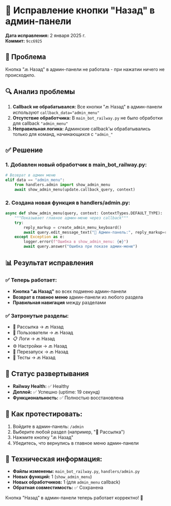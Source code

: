 # 🔧 Исправление кнопки "Назад" в админ-панели

**Дата исправления:** 2 января 2025 г.  
**Коммит:** `9cc6925`

## 🎯 Проблема
Кнопка "🔙 Назад" в админ-панели не работала - при нажатии ничего не происходило.

## 🔍 Анализ проблемы
1. **Callback не обрабатывался:** Все кнопки "🔙 Назад" в админ-панели используют `callback_data="admin_menu"`
2. **Отсутствие обработчика:** В `main_bot_railway.py` не было обработки для callback `"admin_menu"`
3. **Неправильная логика:** Админские callback'ы обрабатывались только для команд, начинающихся с `"admin_"`

## ✅ Решение

### 1. Добавлен новый обработчик в main_bot_railway.py:
```python
# Возврат в админ меню
elif data == "admin_menu":
    from handlers.admin import show_admin_menu
    await show_admin_menu(update.callback_query, context)
```

### 2. Создана новая функция в handlers/admin.py:
```python
async def show_admin_menu(query, context: ContextTypes.DEFAULT_TYPE):
    """Показывает главное админ-меню через callback"""
    try:
        reply_markup = create_admin_menu_keyboard()
        await query.edit_message_text("🔧 Админ-панель:", reply_markup=reply_markup)
    except Exception as e:
        logger.error(f"Ошибка в show_admin_menu: {e}")
        await query.answer("Ошибка при показе админ-меню")
```

## 📊 Результат исправления

### ✅ Теперь работает:
- **Кнопка "🔙 Назад"** во всех подменю админ-панели
- **Возврат в главное меню** админ-панели из любого раздела
- **Правильная навигация** между разделами

### ✅ Затронутые разделы:
- 📢 Рассылка → 🔙 Назад
- 👥 Пользователи → 🔙 Назад  
- 📋 Логи → 🔙 Назад
- ⚙️ Настройки → 🔙 Назад
- 🔄 Перезапуск → 🔙 Назад
- 🧪 Тесты → 🔙 Назад

## 🚀 Статус развертывания
- **Railway Health:** ✅ Healthy
- **Деплой:** ✅ Успешно (uptime: 19 секунд)
- **Функциональность:** ✅ Полностью восстановлена

## 🧪 Как протестировать:
1. Войдите в админ-панель: `/admin`
2. Выберите любой раздел (например, "📢 Рассылка")
3. Нажмите кнопку "🔙 Назад"
4. Убедитесь, что вернулись в главное меню админ-панели

## 📝 Техническая информация:
- **Файлы изменены:** `main_bot_railway.py`, `handlers/admin.py`
- **Новых функций:** 1 (`show_admin_menu`)
- **Новых обработчиков:** 1 (для `admin_menu` callback)
- **Обратная совместимость:** ✅ Сохранена

Кнопка "Назад" в админ-панели теперь работает корректно! 🎉
